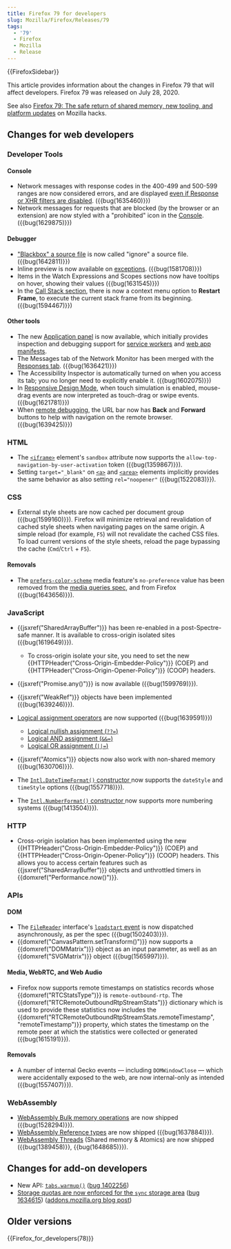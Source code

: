 ```yaml
---
title: Firefox 79 for developers
slug: Mozilla/Firefox/Releases/79
tags:
  - '79'
  - Firefox
  - Mozilla
  - Release
---
```

{{FirefoxSidebar}}

This article provides information about the changes in Firefox 79 that will affect developers. Firefox 79 was released on July 28, 2020.

See also [Firefox 79: The safe return of shared memory, new tooling, and platform updates](https://hacks.mozilla.org/2020/07/firefox-79/) on Mozilla hacks.

## Changes for web developers

### Developer Tools

#### Console

- Network messages with response codes in the 400-499 and 500-599 ranges are now considered errors, and are displayed [even if Response or XHR filters are disabled](/en-US/docs/Tools/Web_Console/Console_messages#filtering_by_category). ({{bug(1635460)}})
- Network messages for requests that are blocked (by the browser or an extension) are now styled with a "prohibited" icon in the [Console](/en-US/docs/Tools/Web_Console/Console_messages). ({{bug(1629875)}})

#### Debugger

- ["Blackbox" a source file](/en-US/docs/Tools/Debugger/How_to/Ignore_a_source) is now called "ignore" a source file.  ({{bug(1642811)}})
- Inline preview is now available on [exceptions](/en-US/docs/Tools/Debugger/How_to/Breaking_on_exceptions). ({{bug(1581708)}})
- Items in the Watch Expressions and Scopes sections now have tooltips on hover, showing their values ({{bug(1631545)}})
- In the [Call Stack section](/en-US/docs/Tools/Debugger/UI_Tour#call_stack), there is now a context menu option to **Restart Frame**, to execute the current stack frame from its beginning. ({{bug(1594467)}})

#### Other tools

- The new [Application panel](/en-US/docs/Tools/Application) is now available, which initially provides inspection and debugging support for [service workers](/en-US/docs/Web/API/Service_Worker_API) and [web app manifests](/en-US/docs/Web/Manifest).
- The Messages tab of the Network Monitor has been merged with the [Responses tab](/en-US/docs/Tools/Network_Monitor/request_details#response_tab). ({{bug(1636421)}})
- The Accessibility Inspector is automatically turned on when you access its tab; you no longer need to explicitly enable it. ({{bug(1602075)}})
- In [Responsive Design Mode](/en-US/docs/Tools/Responsive_Design_Mode#controlling_responsive_design_mode), when touch simulation is enabled, mouse-drag events are now interpreted as touch-drag or swipe events. ({{bug(1621781)}})
- When [remote debugging](/en-US/docs/Tools/about:debugging#connecting_to_a_remote_device), the URL bar now has **Back** and **Forward** buttons to help with navigation on the remote browser. ({{bug(1639425)}})

### HTML

- The [`<iframe>`](/en-US/docs/Web/HTML/Element/iframe) element's `sandbox` attribute now supports the `allow-top-navigation-by-user-activation` token ({{bug(1359867)}}).
- Setting `target="_blank"` on [`<a>`](/en-US/docs/Web/HTML/Element/a) and [`<area>`](/en-US/docs/Web/HTML/Element/area) elements implicitly provides the same behavior as also setting `rel="noopener"` ({{bug(1522083)}}).

### CSS

- External style sheets are now cached per document group ({{bug(1599160)}}). Firefox will minimize retrieval and revalidation of cached style sheets when navigating pages on the same origin. A simple reload (for example, `F5`) will not revalidate the cached CSS files. To load current versions of the style sheets, reload the page bypassing the cache (`Cmd`/`Ctrl` + `F5`).

#### Removals

- The [`prefers-color-scheme`](/en-US/docs/Web/CSS/@media/prefers-color-scheme) media feature's `no-preference` value has been removed from the [media queries spec](https://drafts.csswg.org/mediaqueries-5/#descdef-media-prefers-color-scheme), and from Firefox ({{bug(1643656)}}).

### JavaScript

- {{jsxref("SharedArrayBuffer")}} has been re-enabled in a post-Spectre-safe manner. It is available to cross-origin isolated sites ({{bug(1619649)}}).

  - To cross-origin isolate your site, you need to set the new {{HTTPHeader("Cross-Origin-Embedder-Policy")}} (COEP) and {{HTTPHeader("Cross-Origin-Opener-Policy")}} (COOP) headers.

- {{jsxref("Promise.any()")}} is now available ({{bug(1599769)}}).
- {{jsxref("WeakRef")}} objects have been implemented ({{bug(1639246)}}).
- [Logical assignment operators](https://github.com/tc39/proposal-logical-assignment) are now supported ({{bug(1639591)}})

  - [Logical nullish assignment (`??=`)](/en-US/docs/Web/JavaScript/Reference/Operators/Logical_nullish_assignment)
  - [Logical AND assignment (`&&=`)](/en-US/docs/Web/JavaScript/Reference/Operators/Logical_AND_assignment)
  - [Logical OR assignment (`||=`)](/en-US/docs/Web/JavaScript/Reference/Operators/Logical_OR_assignment)

- {{jsxref("Atomics")}} objects now also work with non-shared memory ({{bug(1630706)}}).
- The [`Intl.DateTimeFormat()` constructor ](/en-US/docs/Web/JavaScript/Reference/Global_Objects/Intl/DateTimeFormat/DateTimeFormat)now supports the `dateStyle` and `timeStyle` options ({{bug(1557718)}}).
- The [`Intl.NumberFormat()` constructor ](/en-US/docs/Web/JavaScript/Reference/Global_Objects/Intl/NumberFormat/NumberFormat)now supports more numbering systems ({{bug(1413504)}}).

### HTTP

- Cross-origin isolation has been implemented using the new {{HTTPHeader("Cross-Origin-Embedder-Policy")}} (COEP) and {{HTTPHeader("Cross-Origin-Opener-Policy")}} (COOP) headers. This allows you to access certain features such as {{jsxref("SharedArrayBuffer")}} objects and unthrottled timers in {{domxref("Performance.now()")}}.

### APIs

#### DOM

- The [`FileReader`](/en-US/docs/Web/API/FileReader) interface's [`loadstart` event](/en-US/docs/Web/API/FileReader/loadstart_event) is now dispatched asynchronously, as per the spec ({{bug(1502403)}}).
- {{domxref("CanvasPattern.setTransform()")}} now supports a {{domxref("DOMMatrix")}} object as an input parameter, as well as an {{domxref("SVGMatrix")}} object ({{bug(1565997)}}).

#### Media, WebRTC, and Web Audio

- Firefox now supports remote timestamps on statistics records whose {{domxref("RTCStatsType")}} is `remote-outbound-rtp`. The {{domxref("RTCRemoteOutboundRtpStreamStats")}} dictionary which is used to provide these statistics now includes the {{domxref("RTCRemoteOutboundRtpStreamStats.remoteTimestamp", "remoteTimestamp")}} property, which states the timestamp on the remote peer at which the statistics were collected or generated ({{bug(1615191)}}).

#### Removals

- A number of internal Gecko events — including `DOMWindowClose` — which were accidentally exposed to the web, are now internal-only as intended ({{bug(1557407)}}).

### WebAssembly

- [WebAssembly Bulk memory operations](/en-US/docs/WebAssembly/Understanding_the_text_format#bulk_memory_operations) are now shipped ({{bug(1528294)}}).
- [WebAssembly Reference types](/en-US/docs/WebAssembly/Understanding_the_text_format#reference_types) are now shipped ({{bug(1637884)}}).
- [WebAssembly Threads](/en-US/docs/WebAssembly/Understanding_the_text_format#webassembly_threads) (Shared memory & Atomics) are now shipped ({{bug(1389458)}}, {{bug(1648685)}}).

## Changes for add-on developers

- New API: [`tabs.warmup()`](/en-US/docs/Mozilla/Add-ons/WebExtensions/API/tabs/warmup) ([bug 1402256](https://bugzilla.mozilla.org/show_bug.cgi?id=1402256))
- [Storage quotas are now enforced for the `sync` storage area](/en-US/docs/Mozilla/Add-ons/WebExtensions/API/storage/sync#storage_quotas_for_sync_data) ([bug 1634615](https://bugzilla.mozilla.org/show_bug.cgi?id=1634615)) ([addons.mozilla.org blog post](https://blog.mozilla.org/addons/2020/07/09/changes-to-storage-sync-in-firefox-79/))

## Older versions

{{Firefox_for_developers(78)}}
